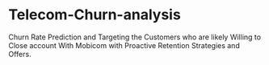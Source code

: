 # Telecom-Churn-analysis
Churn Rate Prediction and Targeting the Customers who are likely Willing to Close account With Mobicom with Proactive Retention Strategies and Offers.
